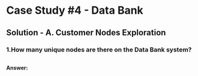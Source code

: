 # Case Study #4 - Data Bank

## Solution - A.  Customer Nodes Exploration

### 1.How many unique nodes are there on the Data Bank system?

````sql
````


**Answer:**
